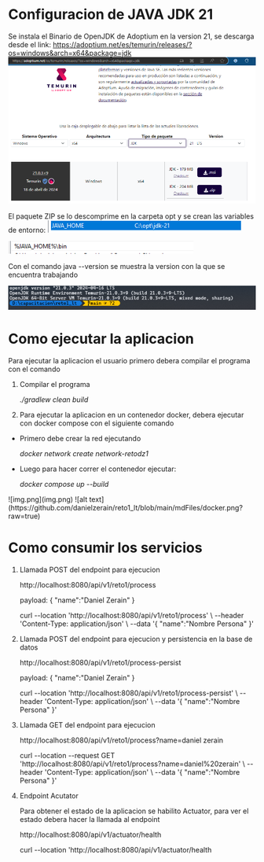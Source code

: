 # Configuracion de JAVA JDK 21

Se instala el Binario de OpenJDK de Adoptium en la version 21, se descarga desde el link: https://adoptium.net/es/temurin/releases/?os=windows&arch=x64&package=jdk
![alt text](https://github.com/danielzerain/reto1_lt/blob/main/mdFiles/portal.png?raw=true)

El paquete ZIP se lo descomprime en la carpeta opt y se crean las variables de entorno:
![alt text](https://github.com/danielzerain/reto1_lt/blob/main/mdFiles/variables.png?raw=true)

![alt text](https://github.com/danielzerain/reto1_lt/blob/main/mdFiles/variables2.png?raw=true)

Con el comando java --version se muestra la version con la que se encuentra trabajando

![alt text](https://github.com/danielzerain/reto1_lt/blob/main/mdFiles/java_version.png?raw=true)

# Como ejecutar la aplicacion
Para ejecutar la aplicacion  el usuario primero debera compilar el programa con el comando

<ol>
 <li>Compilar el programa</li>
<p> <em> ./gradlew clean build</em></p>
<li>Para ejecutar la aplicacion en un contenedor docker, debera ejecutar con docker compose con el siguiente comando</li>
</ol>
<ul>
<li>Primero debe crear la red ejecutando</li>
<p><em>docker network create network-retodz1</em></p>
<li>Luego para hacer correr el contenedor ejecutar:</li>
<p><em>docker compose up --build</em></p>
</ul>
![img.png](img.png)
![alt text](https://github.com/danielzerain/reto1_lt/blob/main/mdFiles/docker.png?raw=true)

# Como consumir los servicios
<ol>
 <li>Llamada POST del endpoint para ejecucion</li>
<p>http://localhost:8080/api/v1/reto1/process</p>
<p>payload: {
    "name":"Daniel Zerain"
}</p>
<p>curl --location 'http://localhost:8080/api/v1/reto1/process' \
--header 'Content-Type: application/json' \
--data '{
    "name":"Nombre Persona"
}'</p>
<li>Llamada POST del endpoint para ejecucion y persistencia en la base de datos </li>
<p>http://localhost:8080/api/v1/reto1/process-persist</p>
<p>payload: {
    "name":"Daniel Zerain"
}</p>
<p>curl --location 'http://localhost:8080/api/v1/reto1/process-persist' \
--header 'Content-Type: application/json' \
--data '{
    "name":"Nombre Persona"
}'</p>
<li>Llamada GET del endpoint para ejecucion</li>
<p>http://localhost:8080/api/v1/reto1/process?name=daniel zerain</p>
<p>curl --location --request GET 'http://localhost:8080/api/v1/reto1/process?name=daniel%20zerain' \
--header 'Content-Type: application/json' \
--data '{
    "name":"Nombre Persona"
}'</p>
<li>Endpoint Acutator</li>
<p>Para obtener el estado de la aplicacion se habilito Actuator, para ver el estado debera hacer la llamada al endpoint</p>
<p>http://localhost:8080/api/v1/actuator/health</p>
<p>curl --location 'http://localhost:8080/api/v1/actuator/health</p>
</ol>